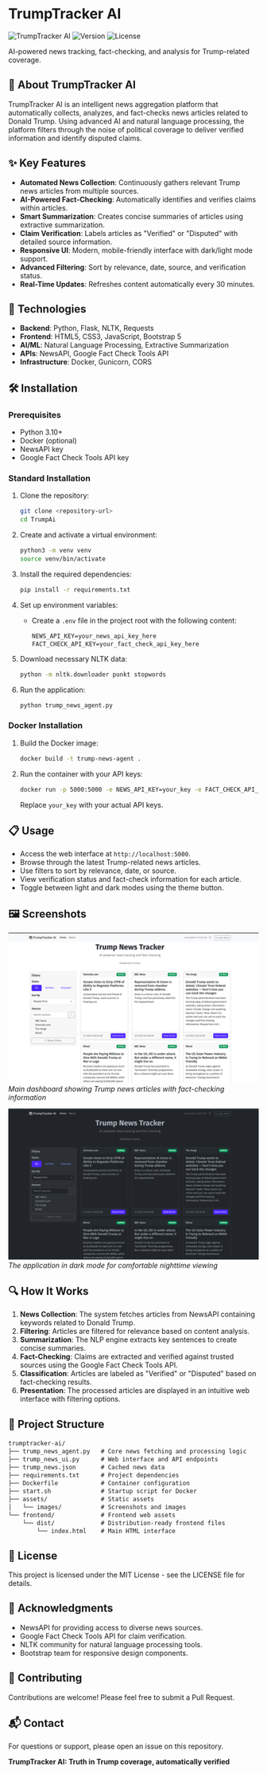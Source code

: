 # TrumpTracker AI

<img alt="TrumpTracker AI" src="https://img.shields.io/badge/AI Powered-News Analysis-blue">
<img alt="Version" src="https://img.shields.io/badge/version-1.0-green">
<img alt="License" src="https://img.shields.io/badge/license-MIT-lightgrey">

AI-powered news tracking, fact-checking, and analysis for Trump-related coverage.

## 📰 About TrumpTracker AI

TrumpTracker AI is an intelligent news aggregation platform that automatically collects, analyzes, and fact-checks news articles related to Donald Trump. Using advanced AI and natural language processing, the platform filters through the noise of political coverage to deliver verified information and identify disputed claims.

## ✨ Key Features

- **Automated News Collection**: Continuously gathers relevant Trump news articles from multiple sources.
- **AI-Powered Fact-Checking**: Automatically identifies and verifies claims within articles.
- **Smart Summarization**: Creates concise summaries of articles using extractive summarization.
- **Claim Verification**: Labels articles as "Verified" or "Disputed" with detailed source information.
- **Responsive UI**: Modern, mobile-friendly interface with dark/light mode support.
- **Advanced Filtering**: Sort by relevance, date, source, and verification status.
- **Real-Time Updates**: Refreshes content automatically every 30 minutes.

## 🚀 Technologies

- **Backend**: Python, Flask, NLTK, Requests
- **Frontend**: HTML5, CSS3, JavaScript, Bootstrap 5
- **AI/ML**: Natural Language Processing, Extractive Summarization
- **APIs**: NewsAPI, Google Fact Check Tools API
- **Infrastructure**: Docker, Gunicorn, CORS

## 🛠️ Installation

### Prerequisites

- Python 3.10+
- Docker (optional)
- NewsAPI key
- Google Fact Check Tools API key

### Standard Installation

1. Clone the repository:
    ```sh
    git clone <repository-url>
    cd TrumpAi
    ```

2. Create and activate a virtual environment:
    ```sh
    python3 -m venv venv
    source venv/bin/activate
    ```

3. Install the required dependencies:
    ```sh
    pip install -r requirements.txt
    ```

4. Set up environment variables:
    - Create a `.env` file in the project root with the following content:
        ```properties
        NEWS_API_KEY=your_news_api_key_here
        FACT_CHECK_API_KEY=your_fact_check_api_key_here
        ```

5. Download necessary NLTK data:
    ```sh
    python -m nltk.downloader punkt stopwords
    ```

6. Run the application:
    ```sh
    python trump_news_agent.py
    ```

### Docker Installation

1. Build the Docker image:
    ```sh
    docker build -t trump-news-agent .
    ```

2. Run the container with your API keys:
    ```sh
    docker run -p 5000:5000 -e NEWS_API_KEY=your_key -e FACT_CHECK_API_KEY=your_key trump-news-agent
    ```
    Replace `your_key` with your actual API keys.

## 📋 Usage

- Access the web interface at `http://localhost:5000`.
- Browse through the latest Trump-related news articles.
- Use filters to sort by relevance, date, or source.
- View verification status and fact-check information for each article.
- Toggle between light and dark modes using the theme button.

## 🖼️ Screenshots

![TrumpTracker AI Dashboard](./image.png)
*Main dashboard showing Trump news articles with fact-checking information*

![Dark Mode Interface](./darkmode.png)
*The application in dark mode for comfortable nighttime viewing*


## 🔍 How It Works

1. **News Collection**: The system fetches articles from NewsAPI containing keywords related to Donald Trump.
2. **Filtering**: Articles are filtered for relevance based on content analysis.
3. **Summarization**: The NLP engine extracts key sentences to create concise summaries.
4. **Fact-Checking**: Claims are extracted and verified against trusted sources using the Google Fact Check Tools API.
5. **Classification**: Articles are labeled as "Verified" or "Disputed" based on fact-checking results.
6. **Presentation**: The processed articles are displayed in an intuitive web interface with filtering options.

## 🧩 Project Structure 

```
trumptracker-ai/
├── trump_news_agent.py   # Core news fetching and processing logic
├── trump_news_ui.py      # Web interface and API endpoints
├── trump_news.json       # Cached news data
├── requirements.txt      # Project dependencies
├── Dockerfile            # Container configuration
├── start.sh              # Startup script for Docker
├── assets/               # Static assets
│   └── images/           # Screenshots and images
└── frontend/             # Frontend web assets
    └── dist/             # Distribution-ready frontend files
        └── index.html    # Main HTML interface
```

## 📝 License

This project is licensed under the MIT License - see the LICENSE file for details.

## 🙏 Acknowledgments

- NewsAPI for providing access to diverse news sources.
- Google Fact Check Tools API for claim verification.
- NLTK community for natural language processing tools.
- Bootstrap team for responsive design components.

## 🤝 Contributing

Contributions are welcome! Please feel free to submit a Pull Request.

## 📬 Contact

For questions or support, please open an issue on this repository.

**TrumpTracker AI: Truth in Trump coverage, automatically verified**
